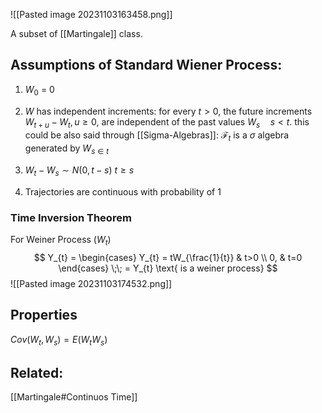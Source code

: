 
![[Pasted image 20231103163458.png]]

A subset of [[Martingale]] class.
## Assumptions of Standard Wiener Process:
1. $W_{0}$ = 0 
2. $W$ has independent increments: for every $t > 0$, the future increments $W_{t+u}-W_{t}, u\geq 0$, are independent of the past values $W_s \quad {\displaystyle s<t.}$
this could be also said through [[Sigma-Algebras]]:
	$\mathcal{F}_{t}$ is a $\sigma$ algebra generated by $W_{s \in t}$  

3. $W_{t}- W_{s}\sim N(0, t-s)$  $t \geq s$
4. Trajectories are continuous with probability of 1

### Time Inversion Theorem
For Weiner Process $(W_{t})$
$$
Y_{t} = \begin{cases}
Y_{t} = tW_{\frac{1}{t}} & t>0  \\
0, & t=0
\end{cases} \;\; = Y_{t} \text{ is a weiner process}
$$
![[Pasted image 20231103174532.png]]

## Properties
$Cov(W_{t}, W_{s}) = E(W_{t}W_{s})$

## Related:
[[Martingale#Continuos Time]]

